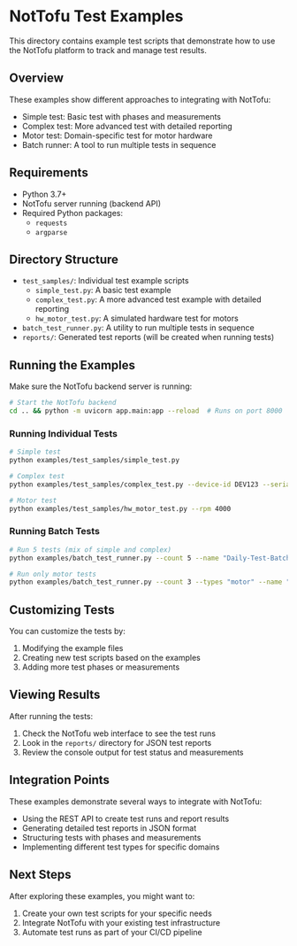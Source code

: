 # NotTofu Test Examples

This directory contains example test scripts that demonstrate how to use the NotTofu platform to track and manage test results.

## Overview

These examples show different approaches to integrating with NotTofu:

- Simple test: Basic test with phases and measurements
- Complex test: More advanced test with detailed reporting
- Motor test: Domain-specific test for motor hardware
- Batch runner: A tool to run multiple tests in sequence

## Requirements

- Python 3.7+
- NotTofu server running (backend API)
- Required Python packages:
  - `requests`
  - `argparse`

## Directory Structure

- `test_samples/`: Individual test example scripts
  - `simple_test.py`: A basic test example
  - `complex_test.py`: A more advanced test example with detailed reporting
  - `hw_motor_test.py`: A simulated hardware test for motors
- `batch_test_runner.py`: A utility to run multiple tests in sequence
- `reports/`: Generated test reports (will be created when running tests)

## Running the Examples

Make sure the NotTofu backend server is running:

```bash
# Start the NotTofu backend
cd .. && python -m uvicorn app.main:app --reload  # Runs on port 8000
```

### Running Individual Tests

```bash
# Simple test
python examples/test_samples/simple_test.py

# Complex test
python examples/test_samples/complex_test.py --device-id DEV123 --serial SN456

# Motor test
python examples/test_samples/hw_motor_test.py --rpm 4000
```

### Running Batch Tests

```bash
# Run 5 tests (mix of simple and complex)
python examples/batch_test_runner.py --count 5 --name "Daily-Test-Batch"

# Run only motor tests
python examples/batch_test_runner.py --count 3 --types "motor" --name "Motor-Batch"
```

## Customizing Tests

You can customize the tests by:

1. Modifying the example files
2. Creating new test scripts based on the examples
3. Adding more test phases or measurements

## Viewing Results

After running the tests:

1. Check the NotTofu web interface to see the test runs
2. Look in the `reports/` directory for JSON test reports
3. Review the console output for test status and measurements

## Integration Points

These examples demonstrate several ways to integrate with NotTofu:

- Using the REST API to create test runs and report results
- Generating detailed test reports in JSON format
- Structuring tests with phases and measurements
- Implementing different test types for specific domains

## Next Steps

After exploring these examples, you might want to:

1. Create your own test scripts for your specific needs
2. Integrate NotTofu with your existing test infrastructure
3. Automate test runs as part of your CI/CD pipeline 
